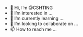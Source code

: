 - 👋 Hi, I’m @CSHTING
- 👀 I’m interested in ...
- 🌱 I’m currently learning ...
- 💞️ I’m looking to collaborate on ...
- 📫 How to reach me ...

<!---
CSHTING/CSHTING is a ✨ special ✨ repository because its `README.md` (this file) appears on your GitHub profile.
You can click the Preview link to take a look at your changes.
--->
